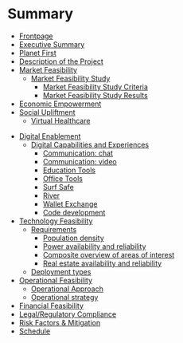 # Summary

- [Frontpage](./frontpage.md)
- [Executive Summary](./intro/executive_summary.md)
- [Planet First](ppp/ppp.md)
- [Description of the Project](./intro/project_description.md)
- [Market Feasibility](./market/market_assessment_and_strategy.md)
  - [Market Feasibility Study](./market/market_feasibility.md)
    - [Market Feasibility Study Criteria](./market/market_feasibility_criteria.md)
    - [Market Feasibility Study Results](./market/market_feasibility_results.md)
- [Economic Empowerment](./economic/economic_empowerment.md)
- [Social Upliftment](./social/social_impact.md)
  - [Virtual Healthcare](./use_cases/health/healthcare_use_case.md)
<!--
#  - [Agriculture](./use_cases/agriculture/agriculture_fair_data.md)
-->
  - [Digital Enablement](./digital/digital_enablement.md)
    - [Digital Capabilities and Experiences]()
      - [Communication: chat](./capabilities/communication_chat.md)
      - [Communication: video](./capabilities/communication_video.md)
      - [Education Tools](./capabilities/education.md)
      - [Office Tools](./capabilities/office_tools.md)
      - [Surf Safe](./capabilities/surf_safe.md)
      - [River](./capabilities/river.md)
      - [Wallet Exchange](./capabilities/wallet_exchange.md)
      - [Code development](./capabilities/code_developing.md)
- [Technology Feasibility](./technology_considerations.md)
  - [Requirements](./technology/technical_requirements.md)
    - [Population density](./technology/requirements_population_density.md)
    - [Power availability and reliability](./technology/requirements_power.md)
    - [Composite overview of areas of interest](./technology/requirements_composite.md)
    - [Real estate availability and reliability](./technology/realestate_options.md)
  - [Deployment types](./technology/deployment_types.md)
- [Operational Feasibility]()
  - [Operational Approach](./operational/operational_feasibility.md)
  - [Operational strategy](./operational/operational_strategy.md)
- [Financial Feasibility](./financial/financial_feasibility.md)
- [Legal/Regulatory Compliance](./legal/legal_compliance.md)
- [Risk Factors & Mitigation](./legal/risk_factors.md)
- [Schedule](./outro/schedule.md)


<!--
- [Intro](./intro.md)
- [Mission](./mission.md)
- [Purpose](purpose.md)
- [Architecture](architecture/architecture.md)
    - [Twins](architecture/twins.md)
    - [Planetary Network](architecture/planetary_network.md)
    - [FreeFlow Chain](architecture/ffchain.md)
- [Use Of Funds](use_of_funds.md)
    - [Milestone 1](ms1.md)
    - [Milestone 2](ms2.md)
    - [Milestone 3](ms3.md)
    - [License](license.md)
- [Benefit](benefit_devxdao.md)
- [Team](team/team.md) 
    - [Gava](team/gava.md) 
    - [Kristof](team/kristof.md)
- [Conclusion](conclusion.md)
- [V API](v/readme.md)
  - [Crypto](v/crypto.md)
  - [TFGrid](v/tfgrid.md)- 
  - [Core](v/twinactions.md) -->
